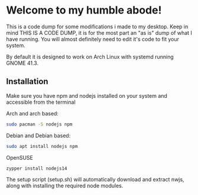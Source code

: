 # Welcome to my humble abode!

This is a code dump for some modifications i made to my desktop. Keep in mind THIS IS A CODE DUMP, it is for the most part an "as is" dump of what I have running. You will almost definitely need to edit it's code to fit your system.

By default it is designed to work on Arch Linux with systemd running GNOME 41.3.

## Installation

Make sure you have npm and nodejs installed on your system and accessible from the terminal

Arch and arch based:
```bash
sudo pacman -S nodejs npm
```
Debian and Debian based:
```bash
sudo apt install nodejs npm
```
OpenSUSE
```bash
zypper install nodejs14
```


The setup script (setup.sh) will automatically download and extract nwjs, along with installing the required node modules.


